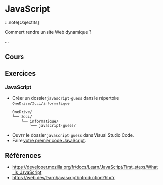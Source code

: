 # JavaScript

:::note[Objectifs]

Comment rendre un site Web dynamique ?

:::

## Cours

<Reveal name="3cci-webd-javascript" />

## Exercices

### JavaScript

- Créer un dossier `javascript-guess` dans le répertoire `OneDrive/3cci/informatique`.
  ```txt {4}
  OneDrive/
  └── 3cci/
      └── informatique/
          └── javascript-guess/
  ```
- Ouvrir le dossier `javascript-guess` dans Visual Studio Code.
- Faire [votre premier code JavaScript](https://developer.mozilla.org/fr/docs/Learn/JavaScript/First_steps/A_first_splash).

## Références

- https://developer.mozilla.org/fr/docs/Learn/JavaScript/First_steps/What_is_JavaScript
- https://web.dev/learn/javascript/introduction?hl=fr

